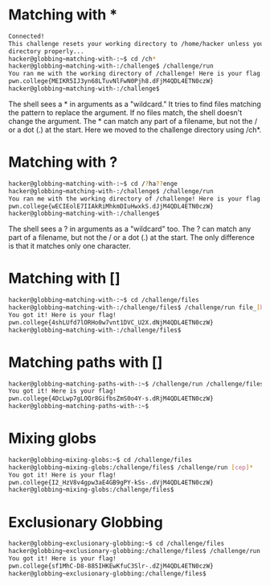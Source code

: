 # Matching with *

```bash
Connected!                                                                        
This challenge resets your working directory to /home/hacker unless you change 
directory properly...
hacker@globbing~matching-with-:~$ cd /ch*
hacker@globbing~matching-with-:/challenge$ /challenge/run
You ran me with the working directory of /challenge! Here is your flag:
pwn.college{MEIKR5IJ3yn68LTuvNlFwN0Pjh8.dFjM4QDL4ETN0czW}
hacker@globbing~matching-with-:/challenge$ 
```
The shell sees a * in arguments as a "wildcard."
It tries to find files matching the pattern to replace the argument.
If no files match, the shell doesn't change the argument.
The * can match any part of a filename, but not the / or a dot (.) at the start.
Here we moved to the challenge directory using /ch*.

# Matching with ? 

```bash
hacker@globbing~matching-with-:~$ cd /?ha??enge
hacker@globbing~matching-with-:/challenge$ /challenge/run
You ran me with the working directory of /challenge! Here is your flag:
pwn.college{wECIEolE7IIAkRiMhkmDIuHwxkS.dJjM4QDL4ETN0czW}
hacker@globbing~matching-with-:/challenge$ 
```
The shell sees a ? in arguments as a "wildcard" too.
The ? can match any part of a filename, but not the / or a dot (.) at the start.
The only difference is that it matches only one character.

# Matching with []

```bash
hacker@globbing~matching-with-:~$ cd /challenge/files
hacker@globbing~matching-with-:/challenge/files$ /challenge/run file_[bash]
You got it! Here is your flag!
pwn.college{4shLUfd7lORHo0w7vnt1DVC_U2X.dNjM4QDL4ETN0czW}
hacker@globbing~matching-with-:/challenge/files$ 
```

# Matching paths with []

```bash
hacker@globbing~matching-paths-with-:~$ /challenge/run /challenge/files/file_[bash]
You got it! Here is your flag!
pwn.college{4DcLwp7gLOQr8GifbsZmS0o4Y-s.dRjM4QDL4ETN0czW}
hacker@globbing~matching-paths-with-:~$ 
```
# Mixing globs

```bash
hacker@globbing~mixing-globs:~$ cd /challenge/files
hacker@globbing~mixing-globs:/challenge/files$ /challenge/run [cep]*
You got it! Here is your flag!
pwn.college{I2_HzV8v4gpw3aE4GB9gPY-kSs-.dVjM4QDL4ETN0czW}
hacker@globbing~mixing-globs:/challenge/files$ 
```
# Exclusionary Globbing

```bash
hacker@globbing~exclusionary-globbing:~$ cd /challenge/files
hacker@globbing~exclusionary-globbing:/challenge/files$ /challenge/run [!pwn]*
You got it! Here is your flag!
pwn.college{sf1MhC-D8-885IHKEwKfuC3Slr-.dZjM4QDL4ETN0czW}
hacker@globbing~exclusionary-globbing:/challenge/files$ 
```
